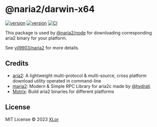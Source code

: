 # @naria2/darwin-x64

[![version](https://img.shields.io/npm/v/@naria2/darwin-x64?label=@naria2/darwin-x64)](https://www.npmjs.com/package/@naria2/darwin-x64)
[![version](https://img.shields.io/npm/v/naria2?label=naria2)](https://www.npmjs.com/package/naria2)
[![CI](https://github.com/yjl9903/naria2/actions/workflows/ci.yml/badge.svg)](https://github.com/yjl9903/naria2/actions/workflows/ci.yml)

This package is used by [@naria2/node](https://www.npmjs.com/package/@naria2/node) for downloading corresponding aria2 binary for your platform.

See [yjl9903/naria2](https://github.com/yjl9903/naria2) for more details.

## Credits

+ [aria2](https://github.com/aria2/aria2): A lightweight multi-protocol & multi-source, cross platform download utility operated in command-line
+ [maria2](https://github.com/hydrati/maria2): Modern & Simple RPC Library for aria2c made by [@hydrati](https://github.com/hydrati)
+ [Motrix](https://github.com/agalwood/Motrix): Build aria2 binaries for different platforms

## License

MIT License © 2023 [XLor](https://github.com/yjl9903)
